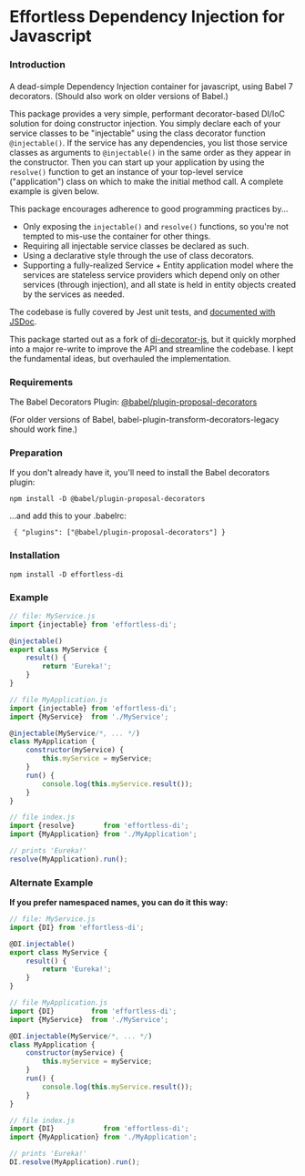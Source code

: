 # Effortless Dependency Injection for Javascript

### Introduction
####
A dead-simple Dependency Injection container for javascript,
using Babel 7 decorators.
(Should also work on older versions of Babel.)

This package provides a very simple, performant decorator-based DI/IoC solution
for doing constructor injection.
You simply declare each of your service classes to be "injectable"
using the class decorator function `@injectable()`.
If the service has any dependencies, you list those service classes as arguments to `@injectable()`
in the same order as they appear in the constructor.
Then you can start up your application by using the `resolve()` function
to get an instance of your top-level service ("application") class
on which to make the initial method call.
A complete example is given below.

This package encourages adherence to good programming practices by...

  - Only exposing the `injectable()` and `resolve()` functions,
    so you're not tempted to mis-use the container for other things.
  - Requiring all injectable service classes be declared as such.
  - Using a declarative style through the use of class decorators.
  - Supporting a fully-realized Service + Entity application model
    where the services are stateless service providers which depend only on other services
    (through injection),
    and all state is held in entity objects created by the services as needed.

The codebase is fully covered by Jest unit tests, and
[documented with JSDoc](https://backstrap.github.io/effortless-di/module.exports.html).

This package started out as a fork of
[di-decorator-js](https://www.npmjs.com/package/di-decorator-js),
but it quickly morphed into a major re-write
to improve the API and streamline the codebase.
I kept the fundamental ideas, but overhauled the implementation.


### Requirements

The Babel Decorators Plugin: [@babel/plugin-proposal-decorators](https://babeljs.io/docs/en/babel-plugin-proposal-decorators)

(For older versions of Babel, babel-plugin-transform-decorators-legacy should work fine.)

### Preparation

If you don't already have it, you'll need to install the Babel decorators plugin: 

`npm install -D @babel/plugin-proposal-decorators`

...and add this to your .babelrc:
 
 ```
  { "plugins": ["@babel/plugin-proposal-decorators"] }
```

### Installation

`npm install -D effortless-di`

### Example

```js
// file: MyService.js
import {injectable} from 'effortless-di';

@injectable()
export class MyService {
    result() {
        return 'Eureka!';
    }
}
```

```js
// file MyApplication.js
import {injectable} from 'effortless-di';
import {MyService}  from './MyService';

@injectable(MyService/*, ... */)
class MyApplication {
    constructor(myService) {
        this.myService = myService;
    }
    run() {
        console.log(this.myService.result());
    }
}
```

```js
// file index.js
import {resolve}       from 'effortless-di';
import {MyApplication} from './MyApplication';

// prints 'Eureka!'
resolve(MyApplication).run();
```

### Alternate Example

**If you prefer namespaced names, you can do it this way:**
```js
// file: MyService.js
import {DI} from 'effortless-di';

@DI.injectable()
export class MyService {
    result() {
        return 'Eureka!';
    }
}
```

```js
// file MyApplication.js
import {DI}         from 'effortless-di';
import {MyService}  from './MyService';

@DI.injectable(MyService/*, ... */)
class MyApplication {
    constructor(myService) {
        this.myService = myService;
    }
    run() {
        console.log(this.myService.result());
    }
}
```

```js
// file index.js
import {DI}            from 'effortless-di';
import {MyApplication} from './MyApplication';

// prints 'Eureka!'
DI.resolve(MyApplication).run();
```
